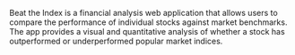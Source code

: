 Beat the Index is a financial analysis web application that allows users to compare the performance of individual stocks against market benchmarks. The app provides a visual and quantitative analysis of whether a stock has outperformed or underperformed popular market indices.
